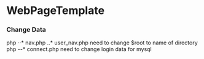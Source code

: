 WebPageTemplate
===============
### Change Data
php
⋅⋅* nav.php
..* user_nav.php
need to change $root to name of directory
php
--* connect.php
need to change login data for mysql